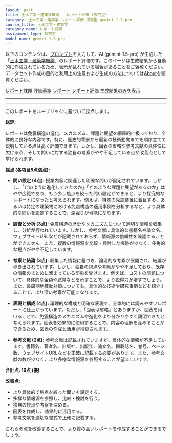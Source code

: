 ```yaml
---
layout: post
title: 土木工学・建築学概論 - レポート評価 (探究型)
category: 土木工学・建築学 レポート評価 探究型 gemini-1.5-pro
course_title: 土木工学・建築学
category_name: レポート評価
assignment_type: 探究型
model_name: gemini-1.5-pro
---
```


以下のコンテンツは、[プロンプト](http://127.0.0.1:8000/generated/土木工学・建築学/gemini-1.5-pro/prompt_レポート評価-探究型.md)を入力して、AI (gemini-1.5-pro) が生成した「[土木工学・建築学概論](/contents/土木工学・建築学/)」のレポート評価です。このページは生成結果から自動的に作成されているため、表示が乱れている場合があることをご容赦ください。
データセット作成の目的と利用上の注意および生成の方法については[About](/About)を御覧ください。

[レポート課題](../レポート課題-探究型)
[評価基準](../評価基準-探究型)
[レポート](../レポート-探究型)
[レポート評価](../レポート評価-探究型)
[生成結果のみを表示](http://127.0.0.1:8000/generated/土木工学・建築学/gemini-1.5-pro/レポート評価-探究型.md)
  

***
***
  
このレポートをルーブリックに基づいて採点します。

**総評:**

レポートは免震構造の進化、メカニズム、課題と展望を網羅的に扱っており、全体的に良好な内容です。特に、歴史的背景から最新の技術動向までを順序立てて説明している点は高く評価できます。しかし、図表の省略や参考文献の具体性に欠ける点、そして問いに対する独自の考察がやや不足している点が改善点として挙げられます。

**採点 (各項目5点満点):**

* **問い設定 (4点):** 授業内容に関連した明確な問いが設定されています。しかし、「どのように進化してきたのか」「どのような課題と展望があるのか」はやや広範であり、もう少し焦点を絞った問い設定ができると、より探究的なレポートになったと考えられます。例えば、特定の免震装置に着目する、あるいは特定の建築物における免震構造の適用事例を分析するなど、より具体的な問いを設定することで、深堀りが可能になります。

* **調査と分析 (3点):** 免震構造の歴史やメカニズムについて適切な情報を収集し、分析が行われています。しかし、参考文献に具体的な書籍名や論文名、ウェブサイトURLなどが記載されておらず、情報源の信頼性を確認することができません。また、複数の情報源を比較・検討した痕跡が少なく、多角的な視点がやや不足しています。

* **考察と結論 (3点):** 収集した情報に基づき、論理的な考察が展開され、結論が導き出されています。しかし、独自の視点や考察がやや不足しており、既存の情報のまとめに留まっている印象を受けます。例えば、コストの問題について、具体的な金額や試算などを示すことで、より説得力が増すでしょう。また、長周期地震動対策についても、具体的な技術や研究事例などを紹介することで、より深い考察が可能になります。

* **表現と構成 (4点):** 論理的な構成と明確な表現で、全体的には読みやすいレポートに仕上がっています。ただし、「図表は省略」とありますが、図表を用いることで、免震構造のメカニズムや進化をより分かりやすく説明できたと考えられます。図表を効果的に使用することで、内容の理解を深めることができるため、図表の作成と活用が推奨されます。

* **参考文献 (2点):** 参考文献は記載されていますが、具体的な情報が不足しています。書籍名、著者名、出版社、出版年、論文名、掲載誌名、巻号、ページ数、ウェブサイトURLなどを正確に記載する必要があります。また、参考文献の数が少なく、より多様な情報源を参照することが望ましいです。


**合計点: 16点 (優)**

**改善点:**

* より具体的で焦点を絞った問いを設定する。
* 多様な情報源を参照し、比較・検討を行う。
* 独自の視点や考察を深める。
* 図表を作成し、効果的に活用する。
* 参考文献を適切な書式で正確に記載する。


これらの点を改善することで、より質の高いレポートを作成することができるでしょう。
